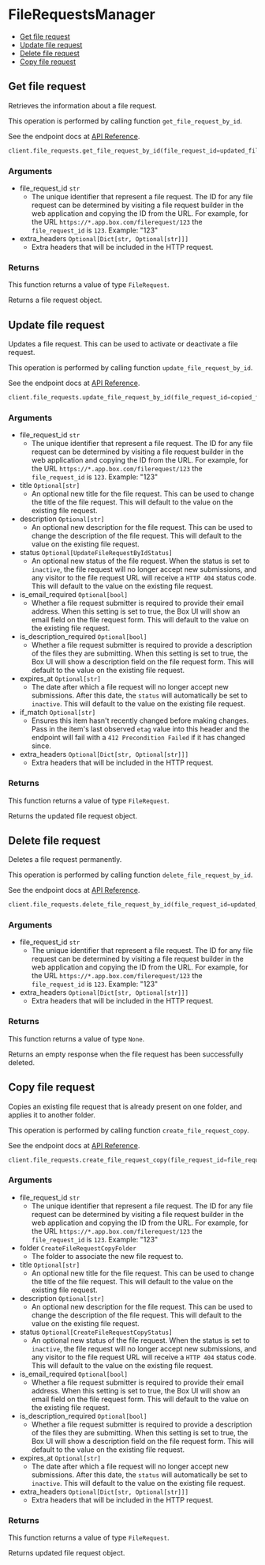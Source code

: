 # FileRequestsManager

- [Get file request](#get-file-request)
- [Update file request](#update-file-request)
- [Delete file request](#delete-file-request)
- [Copy file request](#copy-file-request)

## Get file request

Retrieves the information about a file request.

This operation is performed by calling function `get_file_request_by_id`.

See the endpoint docs at
[API Reference](https://developer.box.com/reference/get-file-requests-id/).

<!-- sample get_file_requests_id -->

```python
client.file_requests.get_file_request_by_id(file_request_id=updated_file_request.id)
```

### Arguments

- file_request_id `str`
  - The unique identifier that represent a file request. The ID for any file request can be determined by visiting a file request builder in the web application and copying the ID from the URL. For example, for the URL `https://*.app.box.com/filerequest/123` the `file_request_id` is `123`. Example: "123"
- extra_headers `Optional[Dict[str, Optional[str]]]`
  - Extra headers that will be included in the HTTP request.

### Returns

This function returns a value of type `FileRequest`.

Returns a file request object.

## Update file request

Updates a file request. This can be used to activate or
deactivate a file request.

This operation is performed by calling function `update_file_request_by_id`.

See the endpoint docs at
[API Reference](https://developer.box.com/reference/put-file-requests-id/).

<!-- sample put_file_requests_id -->

```python
client.file_requests.update_file_request_by_id(file_request_id=copied_file_request.id, title='updated title', description='updated description')
```

### Arguments

- file_request_id `str`
  - The unique identifier that represent a file request. The ID for any file request can be determined by visiting a file request builder in the web application and copying the ID from the URL. For example, for the URL `https://*.app.box.com/filerequest/123` the `file_request_id` is `123`. Example: "123"
- title `Optional[str]`
  - An optional new title for the file request. This can be used to change the title of the file request. This will default to the value on the existing file request.
- description `Optional[str]`
  - An optional new description for the file request. This can be used to change the description of the file request. This will default to the value on the existing file request.
- status `Optional[UpdateFileRequestByIdStatus]`
  - An optional new status of the file request. When the status is set to `inactive`, the file request will no longer accept new submissions, and any visitor to the file request URL will receive a `HTTP 404` status code. This will default to the value on the existing file request.
- is_email_required `Optional[bool]`
  - Whether a file request submitter is required to provide their email address. When this setting is set to true, the Box UI will show an email field on the file request form. This will default to the value on the existing file request.
- is_description_required `Optional[bool]`
  - Whether a file request submitter is required to provide a description of the files they are submitting. When this setting is set to true, the Box UI will show a description field on the file request form. This will default to the value on the existing file request.
- expires_at `Optional[str]`
  - The date after which a file request will no longer accept new submissions. After this date, the `status` will automatically be set to `inactive`. This will default to the value on the existing file request.
- if_match `Optional[str]`
  - Ensures this item hasn't recently changed before making changes. Pass in the item's last observed `etag` value into this header and the endpoint will fail with a `412 Precondition Failed` if it has changed since.
- extra_headers `Optional[Dict[str, Optional[str]]]`
  - Extra headers that will be included in the HTTP request.

### Returns

This function returns a value of type `FileRequest`.

Returns the updated file request object.

## Delete file request

Deletes a file request permanently.

This operation is performed by calling function `delete_file_request_by_id`.

See the endpoint docs at
[API Reference](https://developer.box.com/reference/delete-file-requests-id/).

<!-- sample delete_file_requests_id -->

```python
client.file_requests.delete_file_request_by_id(file_request_id=updated_file_request.id)
```

### Arguments

- file_request_id `str`
  - The unique identifier that represent a file request. The ID for any file request can be determined by visiting a file request builder in the web application and copying the ID from the URL. For example, for the URL `https://*.app.box.com/filerequest/123` the `file_request_id` is `123`. Example: "123"
- extra_headers `Optional[Dict[str, Optional[str]]]`
  - Extra headers that will be included in the HTTP request.

### Returns

This function returns a value of type `None`.

Returns an empty response when the file request has been successfully
deleted.

## Copy file request

Copies an existing file request that is already present on one folder,
and applies it to another folder.

This operation is performed by calling function `create_file_request_copy`.

See the endpoint docs at
[API Reference](https://developer.box.com/reference/post-file-requests-id-copy/).

<!-- sample post_file_requests_id_copy -->

```python
client.file_requests.create_file_request_copy(file_request_id=file_request_id, folder=CreateFileRequestCopyFolder(id=file_request.folder.id, type=CreateFileRequestCopyFolderTypeField.FOLDER.value))
```

### Arguments

- file_request_id `str`
  - The unique identifier that represent a file request. The ID for any file request can be determined by visiting a file request builder in the web application and copying the ID from the URL. For example, for the URL `https://*.app.box.com/filerequest/123` the `file_request_id` is `123`. Example: "123"
- folder `CreateFileRequestCopyFolder`
  - The folder to associate the new file request to.
- title `Optional[str]`
  - An optional new title for the file request. This can be used to change the title of the file request. This will default to the value on the existing file request.
- description `Optional[str]`
  - An optional new description for the file request. This can be used to change the description of the file request. This will default to the value on the existing file request.
- status `Optional[CreateFileRequestCopyStatus]`
  - An optional new status of the file request. When the status is set to `inactive`, the file request will no longer accept new submissions, and any visitor to the file request URL will receive a `HTTP 404` status code. This will default to the value on the existing file request.
- is_email_required `Optional[bool]`
  - Whether a file request submitter is required to provide their email address. When this setting is set to true, the Box UI will show an email field on the file request form. This will default to the value on the existing file request.
- is_description_required `Optional[bool]`
  - Whether a file request submitter is required to provide a description of the files they are submitting. When this setting is set to true, the Box UI will show a description field on the file request form. This will default to the value on the existing file request.
- expires_at `Optional[str]`
  - The date after which a file request will no longer accept new submissions. After this date, the `status` will automatically be set to `inactive`. This will default to the value on the existing file request.
- extra_headers `Optional[Dict[str, Optional[str]]]`
  - Extra headers that will be included in the HTTP request.

### Returns

This function returns a value of type `FileRequest`.

Returns updated file request object.
